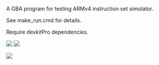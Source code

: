 A GBA program for testing ARMv4 instruction set simulator.

See make_run.cmd for details.

Require devkitPro dependencies.

![](https://raw.githubusercontent.com/toshirodesu/gba_armv4t_instruction_verification/main/doc/screenshot.png)
![](https://raw.githubusercontent.com/toshirodesu/gba_armv4t_instruction_verification/main/doc/screenshot2.png)

![](https://raw.githubusercontent.com/toshirodesu/gba_armv4t_instruction_verification/main/doc/addr_area.png)